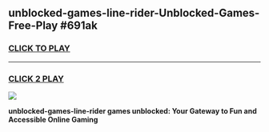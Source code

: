 
## unblocked-games-line-rider-Unblocked-Games-Free-Play #691ak
<h3>
<a href="https://us.freeplayer.one?title=unblocked-games-line-rider&ref=9M">CLICK TO PLAY</a></h3>
<hr>

<h3>
<a href="https://us.freeplayer.one?title=unblocked-games-line-rider&ref=9M">CLICK 2 PLAY</a>
  
</h3>

<a href="https://us.freeplayer.one?title=unblocked-games-line-rider&ref=9M"><img src="https://clearcache.store/games.png"></a>


**unblocked-games-line-rider games unblocked: Your Gateway to Fun and Accessible Online Gaming**
